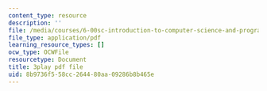 ```yaml
---
content_type: resource
description: ''
file: /media/courses/6-00sc-introduction-to-computer-science-and-programming-spring-2011/8b9736f558cc264480aa09286b8b465e_C2BBAW78fYg.pdf
file_type: application/pdf
learning_resource_types: []
ocw_type: OCWFile
resourcetype: Document
title: 3play pdf file
uid: 8b9736f5-58cc-2644-80aa-09286b8b465e
---
```

